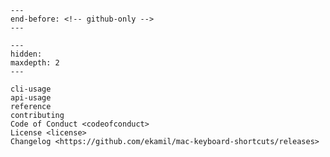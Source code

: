 ```{include} ../README.md
---
end-before: <!-- github-only -->
---
```

[license]: license
[contributor guide]: contributing
[command-line reference]: cli-usage
[api usage examples]: api-usage

```{toctree}
---
hidden:
maxdepth: 2
---

cli-usage
api-usage
reference
contributing
Code of Conduct <codeofconduct>
License <license>
Changelog <https://github.com/ekamil/mac-keyboard-shortcuts/releases>
```
